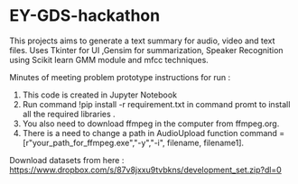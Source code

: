 # EY-GDS-hackathon
This projects aims to generate a text summary for audio, video and text files.
Uses Tkinter for UI ,Gensim for summarization, Speaker Recognition using Scikit learn GMM module and mfcc techniques.

Minutes of meeting problem prototype instructions for run :
1. This code is created in Jupyter Notebook 
2. Run command !pip install -r requirement.txt in command promt to install all the required libraries .
3. You also need to download ffmpeg in the computer from ffmpeg.org.
4. There is a need to change a path in AudioUpload function command = [r"your_path_for_ffmpeg.exe","-y","-i", filename, filename1].


Download datasets from here : https://www.dropbox.com/s/87v8jxxu9tvbkns/development_set.zip?dl=0
